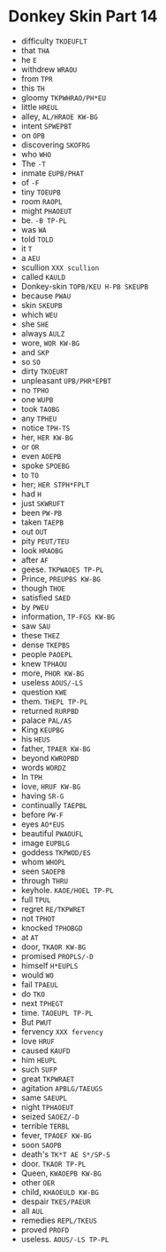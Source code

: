 # Donkey Skin Part 14

* difficulty `TKOEUFLT`
* that `THA`
* he `E`
* withdrew `WRAOU`
* from `TPR`
* this `TH`
* gloomy `TKPWHRAO/PH*EU`
* little `HREUL`
* alley, `AL/HRAOE KW-BG`
* intent `SPWEPBT`
* on `OPB`
* discovering `SKOFRG`
* who `WHO`
* The `-T`
* inmate `EUPB/PHAT`
* of `-F`
* tiny `TOEUPB`
* room `RAOPL`
* might `PHAOEUT`
* be. `-B TP-PL`
* was `WA`
* told `TOLD`
* it `T`
* a `AEU`
* scullion `XXX scullion`
* called `KAULD`
* Donkey-skin `TOPB/KEU H-PB SKEUPB`
* because `PWAU`
* skin `SKEUPB`
* which `WEU`
* she `SHE`
* always `AULZ`
* wore, `WOR KW-BG`
* and `SKP`
* so `SO`
* dirty `TKOEURT`
* unpleasant `UPB/PHR*EPBT`
* no `TPHO`
* one `WUPB`
* took `TAOBG`
* any `TPHEU`
* notice `TPH-TS`
* her, `HER KW-BG`
* or `OR`
* even `AOEPB`
* spoke `SPOEBG`
* to `TO`
* her; `HER STPH*FPLT`
* had `H`
* just `SKWRUFT`
* been `PW-PB`
* taken `TAEPB`
* out `OUT`
* pity `PEUT/TEU`
* look `HRAOBG`
* after `AF`
* geese. `TKPWAOES TP-PL`
* Prince, `PREUPBS KW-BG`
* though `THOE`
* satisfied `SAED`
* by `PWEU`
* information, `TP-FGS KW-BG`
* saw `SAU`
* these `THEZ`
* dense `TKEPBS`
* people `PAOEPL`
* knew `TPHAOU`
* more, `PHOR KW-BG`
* useless `AOUS/-LS`
* question `KWE`
* them. `THEPL TP-PL`
* returned `RURPBD`
* palace `PAL/AS`
* King `KEUPBG`
* his `HEUS`
* father, `TPAER KW-BG`
* beyond `KWROPBD`
* words `WORDZ`
* In `TPH`
* love, `HRUF KW-BG`
* having `SR-G`
* continually `TAEPBL`
* before `PW-F`
* eyes `AO*EUS`
* beautiful `PWAOUFL`
* image `EUPBLG`
* goddess `TKPWOD/ES`
* whom `WHOPL`
* seen `SAOEPB`
* through `THRU`
* keyhole. `KAOE/HOEL TP-PL`
* full `TPUL`
* regret `RE/TKPWRET`
* not `TPHOT`
* knocked `TPHOBGD`
* at `AT`
* door, `TKAOR KW-BG`
* promised `PROPLS/-D`
* himself `H*EUPLS`
* would `WO`
* fail `TPAEUL`
* do `TKO`
* next `TPHEGT`
* time. `TAOEUPL TP-PL`
* But `PWUT`
* fervency `XXX fervency`
* love `HRUF`
* caused `KAUFD`
* him `HEUPL`
* such `SUFP`
* great `TKPWRAET`
* agitation `APBLG/TAEUGS`
* same `SAEUPL`
* night `TPHAOEUT`
* seized `SAOEZ/-D`
* terrible `TERBL`
* fever, `TPAOEF KW-BG`
* soon `SAOPB`
* death's `TK*T AE S*/SP-S`
* door. `TKAOR TP-PL`
* Queen, `KWAOEPB KW-BG`
* other `OER`
* child, `KHAOEULD KW-BG`
* despair `TKES/PAEUR`
* all `AUL`
* remedies `REPL/TKEUS`
* proved `PROFD`
* useless. `AOUS/-LS TP-PL`
